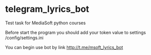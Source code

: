 # telegram_lyrics_bot
Test task for MediaSoft python courses

Before start the program you should add your token value to settings /config/settings.ini

You can begin use bot by link http://t.me/msoft_lyrics_bot